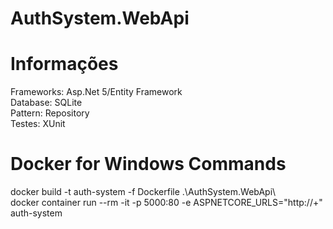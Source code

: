 # AuthSystem.WebApi

# Informações
Frameworks: Asp.Net 5/Entity Framework  
Database: SQLite  
Pattern: Repository  
Testes: XUnit

# Docker for Windows Commands
docker build -t auth-system -f Dockerfile .\AuthSystem.WebApi\  
docker container run --rm -it -p 5000:80 -e ASPNETCORE_URLS="http://+" auth-system




